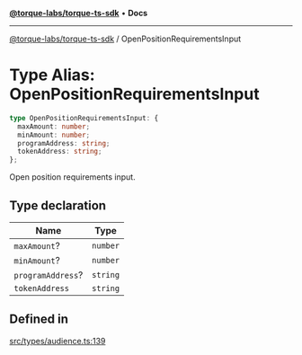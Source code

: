 [**@torque-labs/torque-ts-sdk**](../README.md) • **Docs**

***

[@torque-labs/torque-ts-sdk](../README.md) / OpenPositionRequirementsInput

# Type Alias: OpenPositionRequirementsInput

```ts
type OpenPositionRequirementsInput: {
  maxAmount: number;
  minAmount: number;
  programAddress: string;
  tokenAddress: string;
};
```

Open position requirements input.

## Type declaration

| Name | Type |
| ------ | ------ |
| `maxAmount`? | `number` |
| `minAmount`? | `number` |
| `programAddress`? | `string` |
| `tokenAddress` | `string` |

## Defined in

[src/types/audience.ts:139](https://github.com/torque-labs/torque-ts-sdk/blob/a30afeab92cb119627ec542f4c8aff2dd9faf383/src/types/audience.ts#L139)
